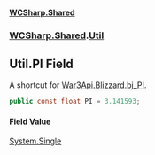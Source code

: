 #### [WCSharp.Shared](README.md 'README')
### [WCSharp.Shared](WCSharp.Shared.md 'WCSharp.Shared').[Util](WCSharp.Shared.Util.md 'WCSharp.Shared.Util')

## Util.PI Field

A shortcut for [War3Api.Blizzard.bj_PI](https://docs.microsoft.com/en-us/dotnet/api/War3Api.Blizzard.bj_PI 'War3Api.Blizzard.bj_PI').

```csharp
public const float PI = 3.141593;
```

#### Field Value
[System.Single](https://docs.microsoft.com/en-us/dotnet/api/System.Single 'System.Single')